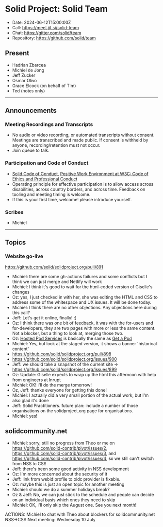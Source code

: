 # Solid Project: Solid Team

* Date: 2024-06-12T15:00:00Z
* Call: https://meet.jit.si/solid-team
* Chat: https://gitter.com/solid/team
* Repository: https://github.com/solid/team


## Present
* Hadrian Zbarcea
* Michiel de Jong
* Jeff Zucker
* Osmar Olivo
* Grace Elcock (on behalf of Tim)
* Ted (notes only)


---

## Announcements

### Meeting Recordings and Transcripts

* No audio or video recording, or automated transcripts without consent. Meetings are transcribed and made public. If consent is withheld by anyone, recording/retention must not occur.
* Join queue to talk.


### Participation and Code of Conduct

* [Solid Code of Conduct](https://github.com/solid/process/blob/main/code-of-conduct.md), [Positive Work Environment at W3C: Code of Ethics and Professional Conduct](https://www.w3.org/Consortium/cepc/)
* Operating principle for effective participation is to allow access across disabilities, across country borders, and across time. Feedback on tooling and meeting timing is welcome.
* If this is your first time, welcome! please introduce yourself.

### Scribes

* Michiel

---

## Topics

### Website go-live
https://github.com/solid/solidproject.org/pull/891

* Michiel: there are some gh-actions failures and some conflicts but I think we can just merge and Netlify will work
* Michiel: I think it's good to wait for the html-coded version of Giselle's changes
* Oz: yes, I just checked in with her, she was editing the HTML and CSS to address some of the whitespace and UX issues. It will be done today.
* Michiel: I think there are no other objections. Any objections here during this call?
* Jeff: Let's get it online, finally! :)
* Oz: I think there was one bit of feedback, it was with the for-users and for-developers, they are two pages with more or less the same content. Not a blocker, but a thing to look at, merging those two.
* Oz: [Hosted Pod Services](https://deploy-preview-891--musical-sawine-26ffa9.netlify.app/for-developers) is basically the same as [Get a Pod](https://deploy-preview-891--musical-sawine-26ffa9.netlify.app/users/get-a-pod)
* Michiel: Yes, but look at the staged version, it shows a banner 'historical content'
* https://github.com/solid/solidproject.org/pull/898
* https://github.com/solid/solidproject.org/issues/900
* Jeff: we should take a snapshot of the current site -> https://github.com/solid/solidproject.org/issues/899
* Oz: Update: Giselle expects to wrap up the html this afternoon with help from engineers at Inrupt
* Michiel: OK! I'll do the merge tomorrow!
* Oz, Jeff: thanks everyone for getting this done!
* Michiel: I actually did a very small portion of the actual work, but I'm also glad it's done
* Jeff: Solid Practitioners. future plan: include a number of those organisations on the solidproject.org page for organisations.
* Michiel: yes!

## solidcommunity.net
* Michiel: sorry, still no progress from Theo or me on https://github.com/solid-contrib/pivot/issues/2, https://github.com/solid-contrib/pivot/issues/3, and https://github.com/solid-contrib/pivot/issues/4, so we still can't switch from NSS to CSS
* Jeff: there's been some good activity in NSS development
* Oz: I'm more concerned about the security of it
* Jeff: link from webid profile to oidc provider is fixable.
* Oz: maybe this is just an open topic for another meeting
* Michiel: should we do a summer holidays break?
* Oz & Jeff: No, we can just stick to the schedule and people can decide on an individual basis which ones they need to skip
* Michiel: OK, I'll only skip the August one. See you next month!

ACTIONS: Michiel to chat with Theo about blockers for solidcommunity.net NSS->CSS
Next meeting: Wednesday 10 July
